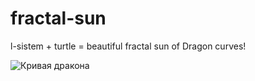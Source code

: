 # fractal-sun
l-sistem + turtle = beautiful fractal sun of Dragon curves!

![Кривая дракона](https://user-images.githubusercontent.com/63122696/112274742-e67b8a00-8c8f-11eb-8e65-2c770f78df90.gif)

